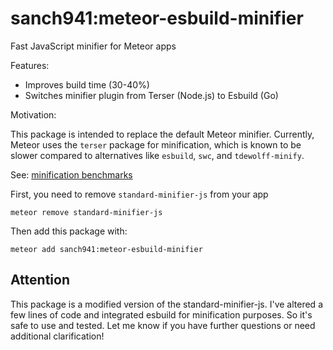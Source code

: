 # sanch941:meteor-esbuild-minifier

Fast JavaScript minifier for Meteor apps

Features:

- Improves build time (30-40%)
- Switches minifier plugin from Terser (Node.js) to Esbuild (Go)

Motivation:

This package is intended to replace the default Meteor minifier. Currently, Meteor uses the `terser` package for minification, which is known to be slower compared to alternatives like `esbuild`, `swc`, and `tdewolff-minify`.

See: [minification benchmarks](https://github.com/privatenumber/minification-benchmarks) 

First, you need to remove `standard-minifier-js` from your app

```shell
meteor remove standard-minifier-js
```

Then add this package with:

```shell
meteor add sanch941:meteor-esbuild-minifier
```

## Attention

This package is a modified version of the standard-minifier-js. I've altered a few lines of code and integrated esbuild for minification purposes. So it's safe to use and tested. Let me know if you have further questions or need additional clarification!



